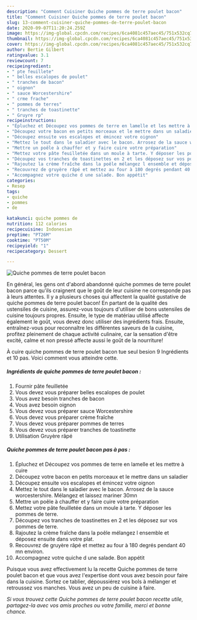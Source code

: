 ```yaml
---
description: "Comment Cuisiner Quiche pommes de terre poulet bacon"
title: "Comment Cuisiner Quiche pommes de terre poulet bacon"
slug: 13-comment-cuisiner-quiche-pommes-de-terre-poulet-bacon
date: 2020-09-07T11:20:24.259Z
image: https://img-global.cpcdn.com/recipes/6ca4081c457aec45/751x532cq70/quiche-pommes-de-terre-poulet-bacon-photo-principale-de-la-recette.jpg
thumbnail: https://img-global.cpcdn.com/recipes/6ca4081c457aec45/751x532cq70/quiche-pommes-de-terre-poulet-bacon-photo-principale-de-la-recette.jpg
cover: https://img-global.cpcdn.com/recipes/6ca4081c457aec45/751x532cq70/quiche-pommes-de-terre-poulet-bacon-photo-principale-de-la-recette.jpg
author: Bertie Gilbert
ratingvalue: 3.1
reviewcount: 7
recipeingredient:
- " pte feuillete"
- " belles escalopes de poulet"
- " tranches de bacon"
- " oignon"
- " sauce Worcestershire"
- " crme frache"
- " pommes de terres"
- " tranches de toastinette"
- " Gruyre rp"
recipeinstructions:
- "Épluchez et Découpez vos pommes de terre en lamelle et les mettre à cuire"
- "Découpez votre bacon en petits morceaux et le mettre dans un saladier"
- "Découpez ensuite vos escalopes et émincez votre oignon"
- "Mettez le tout dans le saladier avec le bacon. Arrosez de la sauce worcestershire. Mélangez et laissez mariner 30mn"
- "Mettre un poêle à chauffer et y faire cuire votre préparation"
- "Mettez votre pâte feuilletée dans un moule à tarte. Y déposer les pommes de terre."
- "Découpez vos tranches de toastinettes en 2 et les déposez sur vos pommes de terre."
- "Rajoutez la crème fraîche dans la poêle mélangez l ensemble et déposez ensuite dans votre plat."
- "Recouvrez de gruyère râpé et mettez au four à 180 degrés pendant 40 mn environ."
- "Accompagnez votre quiche d une salade. Bon appétit"
categories:
- Resep
tags:
- quiche
- pommes
- de

katakunci: quiche pommes de 
nutrition: 112 calories
recipecuisine: Indonesian
preptime: "PT26M"
cooktime: "PT50M"
recipeyield: "1"
recipecategory: Dessert

---
```



![Quiche pommes de terre poulet bacon](https://img-global.cpcdn.com/recipes/6ca4081c457aec45/751x532cq70/quiche-pommes-de-terre-poulet-bacon-photo-principale-de-la-recette.jpg)

En général, les gens ont d'abord abandonné quiche pommes de terre poulet bacon parce qu'ils craignent que le goût de leur cuisine ne corresponde pas à leurs attentes. Il y a plusieurs choses qui affectent la qualité gustative de quiche pommes de terre poulet bacon! En partant de la qualité des ustensiles de cuisine, assurez-vous toujours d'utiliser de bons ustensiles de cuisine toujours propres. Ensuite, le type de matériau utilisé affecte également le goût, vous devez donc utiliser des ingrédients frais. Ensuite, entraînez-vous pour reconnaître les différentes saveurs de la cuisine, profitez pleinement de chaque activité culinaire, car la sensation d'être excité, calme et non pressé affecte aussi le goût de la nourriture!

<!--inarticleads1-->

À cuire quiche pommes de terre poulet bacon tue seul besion 9 Ingrédients et 10 pas. Voici comment vous atteindre cette.

##### Ingrédients de quiche pommes de terre poulet bacon :

1. Fournir  pâte feuilletée
1. Vous devez vous préparer  belles escalopes de poulet
1. Vous avez besoin  tranches de bacon
1. Vous avez besoin  oignon
1. Vous devez vous préparer  sauce Worcestershire
1. Vous devez vous préparer  crème fraîche
1. Vous devez vous préparer  pommes de terres
1. Vous devez vous préparer  tranches de toastinette
1. Utilisation  Gruyère râpé




<!--inarticleads2-->

##### Quiche pommes de terre poulet bacon pas à pas :

1. Épluchez et Découpez vos pommes de terre en lamelle et les mettre à cuire
1. Découpez votre bacon en petits morceaux et le mettre dans un saladier
1. Découpez ensuite vos escalopes et émincez votre oignon
1. Mettez le tout dans le saladier avec le bacon. Arrosez de la sauce worcestershire. Mélangez et laissez mariner 30mn
1. Mettre un poêle à chauffer et y faire cuire votre préparation
1. Mettez votre pâte feuilletée dans un moule à tarte. Y déposer les pommes de terre.
1. Découpez vos tranches de toastinettes en 2 et les déposez sur vos pommes de terre.
1. Rajoutez la crème fraîche dans la poêle mélangez l ensemble et déposez ensuite dans votre plat.
1. Recouvrez de gruyère râpé et mettez au four à 180 degrés pendant 40 mn environ.
1. Accompagnez votre quiche d une salade. Bon appétit




<!--inarticleads1-->

<p>
Puisque vous avez effectivement lu la recette Quiche pommes de terre poulet bacon et que vous avez l'expertise dont vous avez besoin pour faire dans la cuisine. Sortez ce tablier, dépoussiérez vos bols à mélanger et retroussez vos manches. Vous avez un peu de cuisine à faire.
</p>

<p>
<i>Si vous trouvez cette Quiche pommes de terre poulet bacon recette utile, partagez-la avec vos amis proches ou votre famille, merci et bonne chance.</i>
</p>

